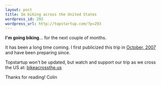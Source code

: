 ```yaml
--- 
layout: post
title: Im biking across the United States
wordpress_id: 293
wordpress_url: http://topstartup.com/?p=293
---
```

<strong>I'm going biking</strong>... for the next couple of months.

It has been a long time coming. I first publicized this trip in <a href="http://topstartup.com/2007/10/03/from-san-francisco-to-boston/">October, 2007</a> and have been preparing since.

Topstartup won't be updated, but watch and support our trip as we cross the US at: <a href="http://bikeacrossthe.us">bikeacrossthe.us</a>

Thanks for reading!
Colin
